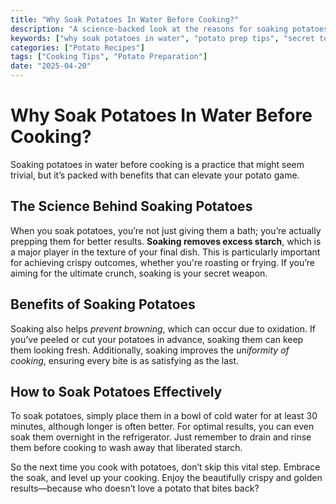 ```yaml
---
title: "Why Soak Potatoes In Water Before Cooking?"
description: "A science-backed look at the reasons for soaking potatoes before various cooking methods and how it affects flavor and texture."
keywords: ["why soak potatoes in water", "potato prep tips", "secret to crispy potatoes"]
categories: ["Potato Recipes"]
tags: ["Cooking Tips", "Potato Preparation"]
date: "2025-04-20"
---
```


# Why Soak Potatoes In Water Before Cooking?

Soaking potatoes in water before cooking is a practice that might seem trivial, but it’s packed with benefits that can elevate your potato game.

## The Science Behind Soaking Potatoes

When you soak potatoes, you’re not just giving them a bath; you’re actually prepping them for better results. **Soaking removes excess starch**, which is a major player in the texture of your final dish. This is particularly important for achieving crispy outcomes, whether you're roasting or frying. If you’re aiming for the ultimate crunch, soaking is your secret weapon.

## Benefits of Soaking Potatoes

Soaking also helps *prevent browning*, which can occur due to oxidation. If you’ve peeled or cut your potatoes in advance, soaking them can keep them looking fresh. Additionally, soaking improves the *uniformity of cooking*, ensuring every bite is as satisfying as the last.

## How to Soak Potatoes Effectively

To soak potatoes, simply place them in a bowl of cold water for at least 30 minutes, although longer is often better. For optimal results, you can even soak them overnight in the refrigerator. Just remember to drain and rinse them before cooking to wash away that liberated starch.

So the next time you cook with potatoes, don’t skip this vital step. Embrace the soak, and level up your cooking. Enjoy the beautifully crispy and golden results—because who doesn’t love a potato that bites back?
